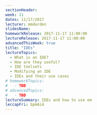 ```yaml
---
sectionHeader:
week: 11
dates: 11/17/2017
lecturer: mmdarden
slidesName:
homeworkRelease: 2017-11-17 11:00:00
lectureRelease: 2017-11-17 11:00:00
advancedThisWeek: true
title: "IDEs"
lectureTopics:
  - What is an IDE?
  - How are they useful?
  - IDE toolsets
  - Modifying an IDE
  - IDEs and their use cases
# homeworkTopics:
#   - TBD
# advancedTopics:
#   - TBD
lectureSummary: IDEs and how to use em
leccapFri: bpmAi4
---
```

